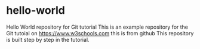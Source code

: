 # hello-world
Hello World repository for Git tutorial
This is an example repository for the Git tutoial on https://www.w3schools.com
this is from github
This repository is built step by step in the tutorial.
